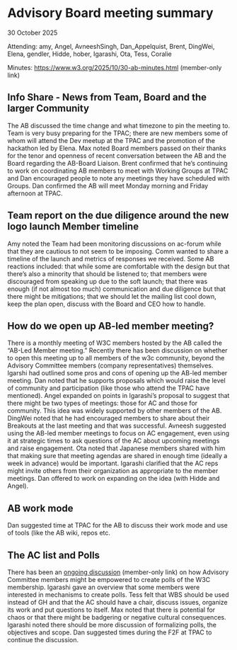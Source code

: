 # Advisory Board meeting summary

30 October 2025

Attending: amy, Angel, AvneeshSingh, Dan_Appelquist, Brent,
          DingWei, Elena, gendler, Hidde, hober, Igarashi, Ota,
          Tess, Coralie

Minutes: https://www.w3.org/2025/10/30-ab-minutes.html (member-only link)

## Info Share - News from Team, Board and the larger Community
The AB discussed the time change and what timezone to pin the meeting to. Team is very busy preparing for the TPAC; there are new members some of whom will attend the Dev meetup at the TPAC and the promotion of the hackathon led by Elena. Max noted Board members passed on their thanks for the tenor and openness of recent conversation between the AB and the Board regarding the AB-Board Liaison. Brent confirmed that he’s continuing to work on coordinating AB members to meet with Working Groups at TPAC and Dan encouraged people to note any meetings they have scheduled with Groups. Dan confirmed the AB will meet Monday morning and Friday afternoon at TPAC.

## Team report on the due diligence around the new logo launch Member timeline
Amy noted the Team had been monitoring discussions on ac-forum while that they are cautious to not seem to be imposing. Comm wanted to share a timeline of the launch and metrics of responses we received. Some AB reactions included: that while some are comfortable with the design but that there’s also a minority that should be listened to; that members were discouraged from speaking up due to the soft launch; that there was enough (if not almost too much) communication and due diligence but that there might be mitigations; that we should let the mailing list cool down, keep the plan open, discuss with the Board and CEO how to handle.

## How do we open up AB-led member meeting?
There is a monthly meeting of W3C members hosted by the AB called the “AB-Led Member meeting.” Recently there has been discussion on whether to open this meeting up to all members of the w3c community, beyond the Advisory Committee members (company representatives) themselves. Igarshi had outlined some pros and cons of opening up the AB-led member meeting. Dan noted that he supports proposals which would raise the level of community and participation (like those who attend the TPAC have mentioned). Angel expanded on points in Igarashi’s proposal to suggest that there might be two types of meetings: those for AC and those for community. This idea was widely supported by other members of the AB. DingWei noted that he had encouraged members to share about their Breakouts at the last meeting and that was successful. Avneesh suggested using the AB-led member meetings to focus on AC engagement, even using it at strategic times to ask questions of the AC about upcoming meetings and raise engagement. Ota noted that Japanese members shared with him that making sure that meeting agendas are shared in enough time (ideally a week in advance) would be important. Igarashi clarified that the AC reps might invite others from their organization as appropriate to the member meetings. Dan offered to work on expanding on the idea (with Hidde and Angel).

## AB work mode
Dan suggested time at TPAC for the AB to discuss their work mode and use of tools (like the AB wiki, repos etc.

## The AC list and Polls
There has been an [ongoing discussion](https://github.com/w3c/AB-memberonly/issues/295) (member-only link) on how Advisory Committee members might be empowered to create polls of the W3C membership. Igarashi gave an overview that some members were interested in mechanisms to create polls. Tess felt that WBS should be used instead of GH and that the AC should have a chair, discuss issues, organize its work and put questions to itself. Max noted that there is potential for chaos or that there might be badgering or negative cultural consequences. Igarashi noted there should be more discussion of formalizing polls, the objectives and scope. Dan suggested times during the F2F at TPAC to continue the discussion.
